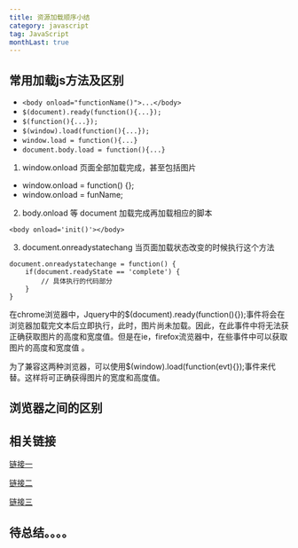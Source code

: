 ```yaml
---
title: 资源加载顺序小结
category: javascript
tag: JavaScript
monthLast: true
---
```


## 常用加载js方法及区别

- `<body onload="functionName()">...</body>`
- `$(document).ready(function(){...}); `
- `$(function(){...}); `
- `$(window).load(function(){...}); `
- `window.load = function(){...} `
- `document.body.load = function(){...} `

1. window.onload 页面全部加载完成，甚至包括图片

- window.onload = function() {};
- window.onload = funName;

2. body.onload 等 document 加载完成再加载相应的脚本

`<body onload='init()'></body>`

3. document.onreadystatechang 当页面加载状态改变的时候执行这个方法

```
document.onreadystatechange = function() {
    if(document.readyState == 'complete') {
        // 具体执行的代码部分
    }
}
```

在chrome浏览器中，Jquery中的$(document).ready(function(){});事件将会在浏览器加载完文本后立即执行，此时，图片尚未加载。因此，在此事件中将无法获正确获取图片的高度和宽度值。但是在ie，firefox流览器中，在些事件中可以获取图片的高度和宽度值 。

为了兼容这两种浏览器，可以使用$(window).load(function(evt){});事件来代替。这样将可正确获得图片的宽度和高度值。

## 浏览器之间的区别

## 相关链接

[链接一](http://www.cnblogs.com/itprogrammer/archive/2010/10/22/1858131.html)

[链接二](http://www.poluoluo.com/jzxy/201405/275920.html)

[链接三](http://zhangzhaoaaa.iteye.com/blog/2124690)

## 待总结。。。。